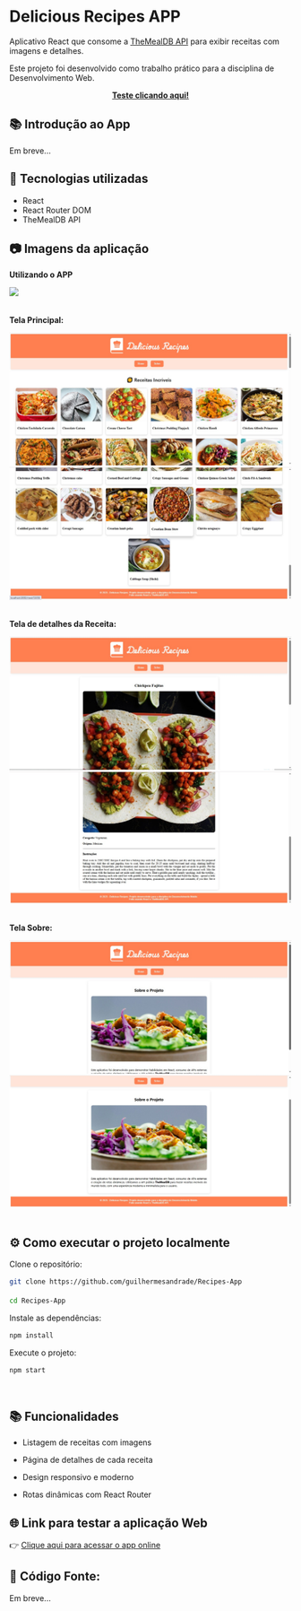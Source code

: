 # Delicious Recipes APP

Aplicativo React que consome a [TheMealDB API](https://www.themealdb.com/api.php) para exibir receitas com imagens e detalhes.

Este projeto foi desenvolvido como trabalho prático para a disciplina de Desenvolvimento Web.

**<p align=center><a href="https://">Teste clicando aqui!</a></p>**

## 📚 Introdução ao App

Em breve...

## 🚀 Tecnologias utilizadas

- React
- React Router DOM
- TheMealDB API


## 📷 Imagens da aplicação

**Utilizando o APP**

<img src="./readme_images/2025-04-2713-22-22-ezgif.com-video-to-gif-converter.gif"/>
<br/><br/>

**Tela Principal:**

<img src="./readme_images/home1.jpeg"/>
<img src="./readme_images/home2.jpeg"/>
<br/><br/>

**Tela de detalhes da Receita:**

<img src="./readme_images/receita1.jpeg"/>
<img src="./readme_images/receita2.jpeg"/>
<br/><br/>

**Tela Sobre:**

<img src="./readme_images/sobre1.jpeg"/>
<img src="./readme_images/sobre2.jpeg"/>
<br/><br/>

## ⚙️ Como executar o projeto localmente

Clone o repositório:

```bash
git clone https://github.com/guilhermesandrade/Recipes-App

cd Recipes-App
```
Instale as dependências:
```bash
npm install
```
Execute o projeto:
```bash
npm start
```
<br/>

## 📚 Funcionalidades

- Listagem de receitas com imagens

- Página de detalhes de cada receita

- Design responsivo e moderno

- Rotas dinâmicas com React Router

## 🌐 Link para testar a aplicação Web
👉 <a href="https://">Clique aqui para acessar o app online</a>

## 🔰 Código Fonte:

Em breve...
